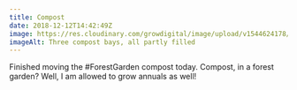 ```yaml
---
title: Compost
date: 2018-12-12T14:42:49Z
image: https://res.cloudinary.com/growdigital/image/upload/v1544624178/compost-B5AF10D0.jpg
imageAlt: Three compost bays, all partly filled
---
```


Finished moving the #ForestGarden compost today. Compost, in a forest garden? Well, I am allowed to grow annuals as well!
